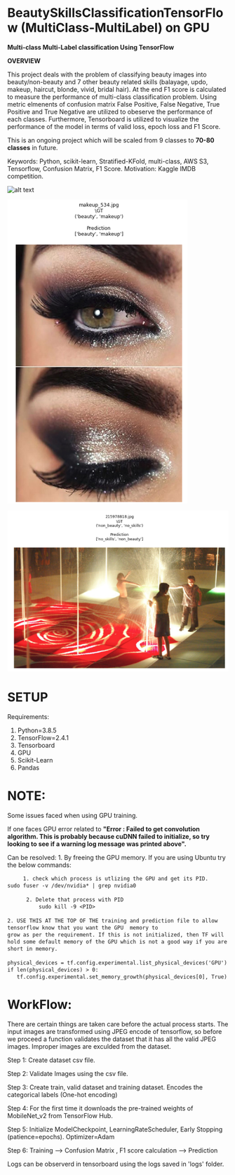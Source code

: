 # BeautySkillsClassificationTensorFlow (MultiClass-MultiLabel) on GPU

**Multi-class Multi-Label classification Using TensorFlow**

**OVERVIEW**

This project deals with the problem of classifying beauty images into beauty/non-beauty and 7 other beauty related skills (balayage, updo, makeup, haircut,
blonde, vivid, bridal hair). At the end F1 score is calculated to measure the performance of multi-class classification problem. Using metric elmenents of confusion matrix False Positive, False Negative, True Positive and True Negative are utilized to obeserve the performance of each classes.
Furthermore, Tensorboard is utilized to visualize the performance of the model in terms of valid loss, epoch loss and F1 Score.

This is an ongoing project which will be scaled from 9 classes to **70-80 classes** in future.

Keywords: Python, scikit-learn, Stratified-KFold, multi-class, AWS S3, Tensorflow, Confusion Matrix, F1 Score.
Motivation: Kaggle IMDB competition.

![alt text](https://https://github.com/Sumit1673/BeautySkillsClassificationTensorFlow/blob/main/ex1.png?raw=true)

![alt text](https://github.com/Sumit1673/BeautySkillsClassificationTensorFlow/blob/main/ex2.png?raw=true)

![alt text](https://github.com/Sumit1673/BeautySkillsClassificationTensorFlow/blob/main/ex3.png?raw=true)

# SETUP

Requirements:
  1. Python=3.8.5
  2. TensorFlow=2.4.1
  3. Tensorboard
  4. GPU 
  5. Scikit-Learn
  6. Pandas

# NOTE:
  Some issues faced when using GPU training.
  
  If one faces GPU error related to **"Error : Failed to get convolution algorithm. This is probably because cuDNN failed to initialize, so try looking to see if a warning log message was printed above".**
  
  Can be resolved:
    1. By freeing the GPU memory. If you are using Ubuntu try the below commands:
         
         1. check which process is utlizing the GPU and get its PID. 
    sudo fuser -v /dev/nvidia* | grep nvidia0

          2. Delete that process with PID
              sudo kill -9 <PID>
    
    2. USE THIS AT THE TOP OF THE training and prediction file to allow tensorflow know that you want the GPU  memory to 
    grow as per the requirement. If this is not initialized, then TF will hold some default memory of the GPU which is not a good way if you are short in memory.
    
    physical_devices = tf.config.experimental.list_physical_devices('GPU')
    if len(physical_devices) > 0:
       tf.config.experimental.set_memory_growth(physical_devices[0], True)
  

# WorkFlow:

There are certain things are taken care before the actual process starts. The input images are transformed using JPEG encode of tensorflow, so before we proceed a function validates the dataset that it has all the valid JPEG images. Improper images are exculded from the dataset.

Step 1: Create dataset csv file.

Step 2: Validate Images using the csv file.

Step 3: Create train, valid dataset and training dataset. Encodes the categorical labels (One-hot encoding)

Step 4: For the first time it downloads the pre-trained weights of MobileNet_v2 from TensorFlow Hub.

Step 5: Initialize ModelCheckpoint, LearningRateScheduler, Early Stopping (patience=epochs). Optimizer=Adam

Step 6: Training --> Confusion Matrix , F1 score calculation --> Prediction


Logs can be observerd in tensorboard using the logs saved in 'logs' folder.

